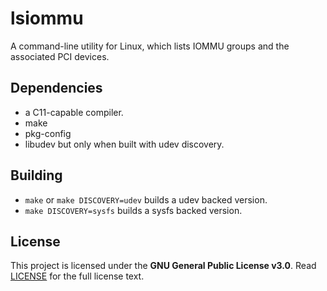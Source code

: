 # lsiommu

A command-line utility for Linux, which lists IOMMU groups and the associated
PCI devices.

## Dependencies

- a C11-capable compiler.
- make
- pkg-config
- libudev but only when built with udev discovery.

## Building

- `make` or `make DISCOVERY=udev` builds a udev backed version.
- `make DISCOVERY=sysfs` builds a sysfs backed version.

## License

This project is licensed under the **GNU General Public License v3.0**. Read
[LICENSE](LICENSE) for the full license text.
